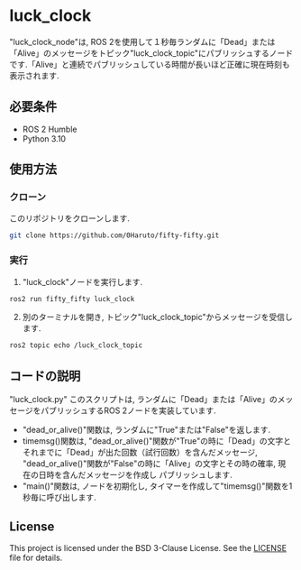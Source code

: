 # luck_clock

"luck_clock_node"は, ROS 2を使用して１秒毎ランダムに「Dead」または「Alive」のメッセージをトピック"luck_clock_topic"にパブリッシュするノードです.「Alive」と連続でパブリッシュしている時間が長いほど正確に現在時刻も表示されます.

## 必要条件

- ROS 2 Humble
- Python 3.10

## 使用方法

### クローン
このリポジトリをクローンします.
```Bash
git clone https://github.com/0Haruto/fifty-fifty.git
```

### 実行
1. "luck_clock"ノードを実行します.
```Bash
ros2 run fifty_fifty luck_clock
```

2. 別のターミナルを開き, トピック"luck_clock_topic"からメッセージを受信します.
```Bash
ros2 topic echo /luck_clock_topic
```

## コードの説明
"luck_clock.py"
このスクリプトは, ランダムに「Dead」または「Alive」のメッセージをパブリッシュするROS 2ノードを実装しています.
- "dead_or_alive()"関数は, ランダムに"True"または"False"を返します.
- timemsg()関数は, "dead_or_alive()"関数が"True"の時に「Dead」の文字とそれまでに「Dead」が出た回数（試行回数）を含んだメッセージ, "dead_or_alive()"関数が"False"の時に「Alive」の文字とその時の確率, 現在の日時を含んだメッセージを作成し パブリッシュします.
- "main()"関数は, ノードを初期化し, タイマーを作成して"timemsg()"関数を1秒毎に呼び出します.

## License

This project is licensed under the BSD 3-Clause License. See the [LICENSE](LICENSE) file for details.


